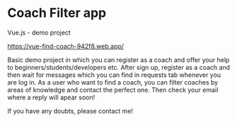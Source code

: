 # Coach Filter app
Vue.js - demo project

https://vue-find-coach-942f8.web.app/

Basic demo project in which you can register as a coach and offer your help to beginners/students/developers etc. After sign up, register as a coach and then wait for messages which you can find in requests tab whenever you are log in. As a user who want to find a coach, you can filter coaches by areas of knowledge and contact the perfect one. Then check your email where a reply will apear soon!

If you have any doubts, please contact me!
